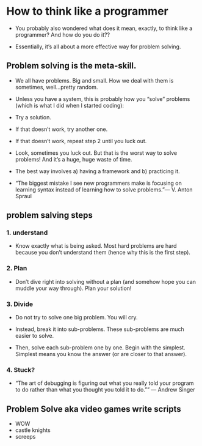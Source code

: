 # How to think like a programmer

* You probably also wondered what does it mean, exactly, to think like a programmer? And how do you do it??

* Essentially, it’s all about a more effective way for problem solving.

## Problem solving is the meta-skill.

* We all have problems. Big and small. How we deal with them is sometimes, well…pretty random.

* Unless you have a system, this is probably how you “solve” problems (which is what I did when I started coding):

* Try a solution.
* If that doesn’t work, try another one.
* If that doesn’t work, repeat step 2 until you luck out.
* Look, sometimes you luck out. But that is the worst way to solve problems! And it’s a huge, huge waste of time.

* The best way involves a) having a framework and b) practicing it.

* “The biggest mistake I see new programmers make is focusing on learning syntax instead of learning how to solve problems.”— V. Anton Spraul

## problem salving steps

### 1. understand

* Know exactly what is being asked. Most hard problems are hard because you don’t understand them (hence why this is the first step).

### 2. Plan

* Don’t dive right into solving without a plan (and somehow hope you can muddle your way through). Plan your solution!

### 3. Divide

* Do not try to solve one big problem. You will cry.

* Instead, break it into sub-problems. These sub-problems are much easier to solve.

* Then, solve each sub-problem one by one. Begin with the simplest. Simplest means you know the answer (or are closer to that answer).

### 4. Stuck?

* “The art of debugging is figuring out what you really told your program to do rather than what you thought you told it to do.”” — Andrew Singer

## Problem Solve aka video games write scripts

* WOW 
* castle knights
* screeps 